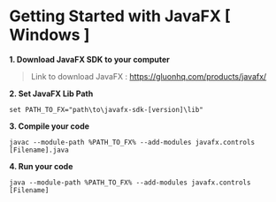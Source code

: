 # Getting Started with JavaFX [ Windows ]
**1. Download JavaFX SDK to your computer**
>Link to download JavaFX : https://gluonhq.com/products/javafx/

**2. Set JavaFX Lib Path**

 ```set PATH_TO_FX="path\to\javafx-sdk-[version]\lib"```

**3. Compile your code**

```javac --module-path %PATH_TO_FX% --add-modules javafx.controls [Filename].java```

**4. Run your code**

```java --module-path %PATH_TO_FX% --add-modules javafx.controls [Filename]```